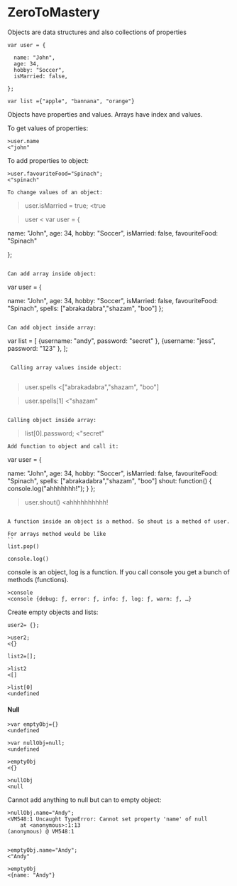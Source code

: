 # ZeroToMastery

Objects are data structures and also collections of properties

```
var user = {

  name: "John",
  age: 34,
  hobby: "Soccer",
  isMarried: false,

};

var list ={"apple", "bannana", "orange"}
```

Objects have properties and values. Arrays have index and values.

To get values of properties: 

```
>user.name
<"john"

```

To add properties to object: 

```
>user.favouriteFood="Spinach";
<"spinach"

To change values of an object:

```
>user.isMarried = true;
<true

>user
<
var user = {

  name: "John",
  age: 34,
  hobby: "Soccer",
  isMarried: false,
  favouriteFood: "Spinach"

};

```

Can add array inside object:

```
var user = {

  name: "John",
  age: 34,
  hobby: "Soccer",
  isMarried: false,
  favouriteFood: "Spinach",
  spells: ["abrakadabra","shazam", "boo"]
};

```

Can add object inside array: 

```
var list = [
  {username: "andy",
  password: "secret"
  },
   {username: "jess",
  password: "123"
  },
];  

```

 Calling array values inside object: 
 
``` 
 >user.spells
 <["abrakadabra","shazam", "boo"]
 
 >user.spells[1]
 <"shazam"
 
 ```
 
 Calling object inside array: 
 
 ```
 >list[0].password;
 <"secret"

```
Add function to object and call it: 

```
var user = {

  name: "John",
  age: 34,
  hobby: "Soccer",
  isMarried: false,
  favouriteFood: "Spinach",
  spells: ["abrakadabra","shazam", "boo"]
  shout: function() {
    console.log("ahhhhhhh!");
  }
};

>user.shout()
<ahhhhhhhhhh!

```

A function inside an object is a method. So shout is a method of user. 

For arrays method would be like
``
list.pop()

console.log()
```

console is an object, log is a function. If you call console you get a bunch of methods (functions). 

```
>console
<console {debug: ƒ, error: ƒ, info: ƒ, log: ƒ, warn: ƒ, …}

```
Create empty objects and lists: 

```
user2= {};

>user2;
<{}

list2=[];

>list2
<[]

>list[0]
<undefined

```
#### Null ####

```
>var emptyObj={}
<undefined

>var nullObj=null;
<undefined

>emptyObj
<{}

>nullObj
<null
```

Cannot add anything to null but can to empty object: 

```
>nullObj.name="Andy";
<VM548:1 Uncaught TypeError: Cannot set property 'name' of null
    at <anonymous>:1:13
(anonymous) @ VM548:1


>emptyObj.name="Andy";
<"Andy"

>emptyObj
<{name: "Andy"}

```
